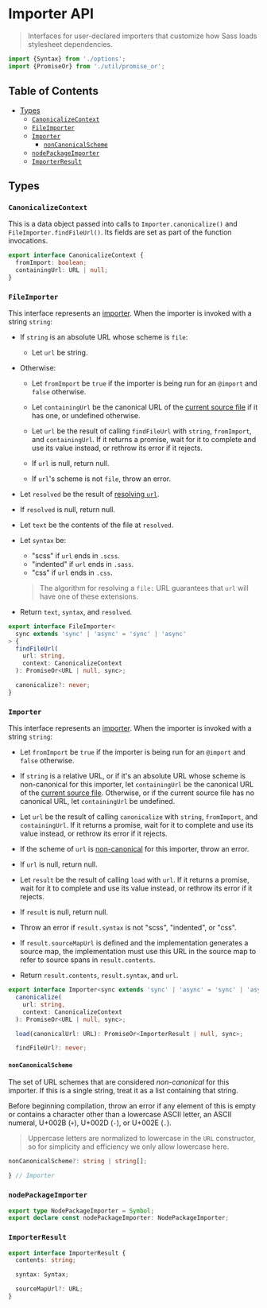 # Importer API

> Interfaces for user-declared importers that customize how Sass loads
> stylesheet dependencies.

```ts
import {Syntax} from './options';
import {PromiseOr} from './util/promise_or';
```

## Table of Contents

* [Types](#types)
  * [`CanonicalizeContext`](#canonicalizecontext)
  * [`FileImporter`](#fileimporter)
  * [`Importer`](#importer)
    * [`nonCanonicalScheme`](#noncanonicalscheme)
  * [`nodePackageImporter`](#nodepackageimporter)
  * [`ImporterResult`](#importerresult)

## Types

### `CanonicalizeContext`

This is a data object passed into calls to `Importer.canonicalize()` and
`FileImporter.findFileUrl()`. Its fields are set as part of the function
invocations.

```ts
export interface CanonicalizeContext {
  fromImport: boolean;
  containingUrl: URL | null;
}
```

### `FileImporter`

This interface represents an [importer]. When the importer is invoked with a
string `string`:

[importer]: ../modules.md#importer

* If `string` is an absolute URL whose scheme is `file`:

  * Let `url` be string.

* Otherwise:

  * Let `fromImport` be `true` if the importer is being run for an `@import` and
    `false` otherwise.

  * Let `containingUrl` be the canonical URL of the [current source file] if it
    has one, or undefined otherwise.

  * Let `url` be the result of calling `findFileUrl` with `string`, `fromImport`,
    and `containingUrl`. If it returns a promise, wait for it to complete and use
    its value instead, or rethrow its error if it rejects.

  * If `url` is null, return null.

  * If `url`'s scheme is not `file`, throw an error.

  [current source file]: ../spec.md#current-source-file

* Let `resolved` be the result of [resolving `url`].

  [resolving `url`]: ../modules.md#resolving-a-file-url

* If `resolved` is null, return null.

* Let `text` be the contents of the file at `resolved`.

* Let `syntax` be:
  * "scss" if `url` ends in `.scss`.
  * "indented" if `url` ends in `.sass`.
  * "css" if `url` ends in `.css`.

  > The algorithm for resolving a `file:` URL guarantees that `url` will have
  > one of these extensions.

* Return `text`, `syntax`, and `resolved`.

```ts
export interface FileImporter<
  sync extends 'sync' | 'async' = 'sync' | 'async'
> {
  findFileUrl(
    url: string,
    context: CanonicalizeContext
  ): PromiseOr<URL | null, sync>;

  canonicalize?: never;
}
```

### `Importer`

This interface represents an [importer]. When the importer is invoked with a
string `string`:

* Let `fromImport` be `true` if the importer is being run for an `@import` and
  `false` otherwise.

* If `string` is a relative URL, or if it's an absolute URL whose scheme is
  non-canonical for this importer, let `containingUrl` be the canonical URL of
  the [current source file]. Otherwise, or if the current source file has no
  canonical URL, let `containingUrl` be undefined.

* Let `url` be the result of calling `canonicalize` with `string`, `fromImport`,
  and `containingUrl`. If it returns a promise, wait for it to complete and use
  its value instead, or rethrow its error if it rejects.

* If the scheme of `url` is [non-canonical] for this importer, throw an error.

  [non-canonical]: #noncanonicalscheme

* If `url` is null, return null.

* Let `result` be the result of calling `load` with `url`. If it returns a
  promise, wait for it to complete and use its value instead, or rethrow its
  error if it rejects.

* If `result` is null, return null.

* Throw an error if `result.syntax` is not "scss", "indented", or "css".

* If `result.sourceMapUrl` is defined and the implementation generates a source
  map, the implementation must use this URL in the source map to refer to source
  spans in `result.contents`.

* Return `result.contents`, `result.syntax`, and `url`.

```ts
export interface Importer<sync extends 'sync' | 'async' = 'sync' | 'async'> {
  canonicalize(
    url: string,
    context: CanonicalizeContext
  ): PromiseOr<URL | null, sync>;

  load(canonicalUrl: URL): PromiseOr<ImporterResult | null, sync>;

  findFileUrl?: never;
```

#### `nonCanonicalScheme`

The set of URL schemes that are considered *non-canonical* for this importer. If
this is a single string, treat it as a list containing that string.

Before beginning compilation, throw an error if any element of this is empty or
contains a character other than a lowercase ASCII letter, an ASCII numeral,
U+002B (`+`), U+002D (`-`), or U+002E (`.`).

> Uppercase letters are normalized to lowercase in the `URL` constructor, so for
> simplicity and efficiency we only allow lowercase here.

```ts
nonCanonicalScheme?: string | string[];
```

```ts
} // Importer
```

### `nodePackageImporter`

```ts
export type NodePackageImporter = Symbol;
export declare const nodePackageImporter: NodePackageImporter;
```

### `ImporterResult`

```ts
export interface ImporterResult {
  contents: string;

  syntax: Syntax;

  sourceMapUrl?: URL;
}
```
